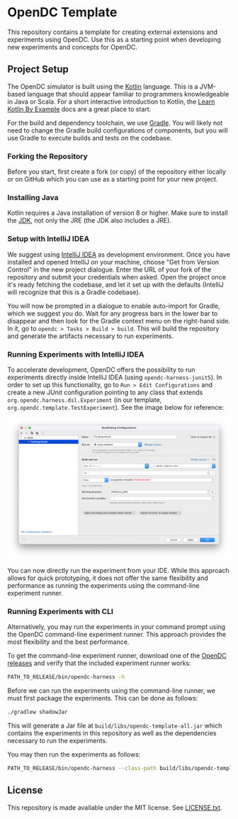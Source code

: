 # OpenDC Template
This repository contains a template for creating external extensions and experiments using OpenDC.
Use this as a starting point when developing new experiments and concepts for OpenDC.

## Project Setup
The OpenDC simulator is built using the [Kotlin](https://kotlinlang.org/) language. This is a JVM-based language that
should appear familiar to programmers knowledgeable in Java or Scala. For a short interactive introduction to Kotlin,
the [Learn Kotlin By Example](https://play.kotlinlang.org/byExample/overview) docs are a great place to start.

For the build and dependency toolchain, we use [Gradle](https://gradle.org/). You will likely not need to change the
Gradle build configurations of components, but you will use Gradle to execute builds and tests on the codebase.

### Forking the Repository

Before you start, first create a fork (or copy) of the repository either locally or on GitHub which you can use as a
starting point for your new project.

### Installing Java

Kotlin requires a Java installation of version 8 or higher. Make sure to install
the [JDK](https://www.oracle.com/technetwork/java/javase/downloads/index.html), not only the JRE (the JDK also includes
a JRE).

### Setup with IntelliJ IDEA

We suggest using [IntelliJ IDEA](https://www.jetbrains.com/idea/) as development environment. Once you have installed
and opened IntelliJ on your machine, choose "Get from Version Control" in the new project dialogue.
Enter the URL of your fork of the repository and submit your credentials when asked.
Open the project once it's ready fetching the codebase, and let it set up with the defaults (IntelliJ will recognize
that this is a Gradle codebase).

You will now be prompted in a dialogue to enable auto-import for Gradle, which we suggest you do. Wait for any progress
bars in the lower bar to disappear and then look for the Gradle context menu on the right-hand side. In it, go
to `opendc > Tasks > Build > build`. This will build the repository and generate the artifacts necessary to run experiments.

### Running Experiments with IntelliJ IDEA

To accelerate development, OpenDC offers the possibility to run experiments directly inside IntelliJ IDEA
(using `opendc-harness-junit5`). In order to set up this functionality, go to `Run > Edit Configurations` and create a
new JUnit configuration pointing to any class that extends `org.opendc.harness.dsl.Experiment` 
(in our template, `org.opendc.template.TestExperiment`). See the image below for reference:

![Adding a JUnit configuration](docs/images/junit-configuration.png)

You can now directly run the experiment from your IDE. While this approach allows for quick prototyping, it does not
offer the same flexibility and performance as running the experiments using the command-line experiment runner.

### Running Experiments with CLI 

Alternatively, you may run the experiments in your command prompt using the OpenDC command-line experiment runner. This
approach provides the most flexibility and the best performance.

To get the command-line experiment runner, download one of the [OpenDC releases](https://github.com/atlarge-research/opendc/releases)
and verify that the included experiment runner works:
```bash
PATH_TO_RELEASE/bin/opendc-harness -h
```

Before we can run the experiments using the command-line runner, we must first package the experiments. This can be done
as follows:
```bash
./gradlew shadowJar
```
This will generate a Jar file at `build/libs/opendc-template-all.jar` which contains the experiments in this repository 
as well as the dependencies necessary to run the experiments.

You may then run the experiments as follows:
```bash
PATH_TO_RELEASE/bin/opendc-harness --class-path build/libs/opendc-template-all.jar org.opendc.template.TestExperiment
```

## License
This repository is made available under the MIT license. See [LICENSE.txt](/LICENSE.txt).